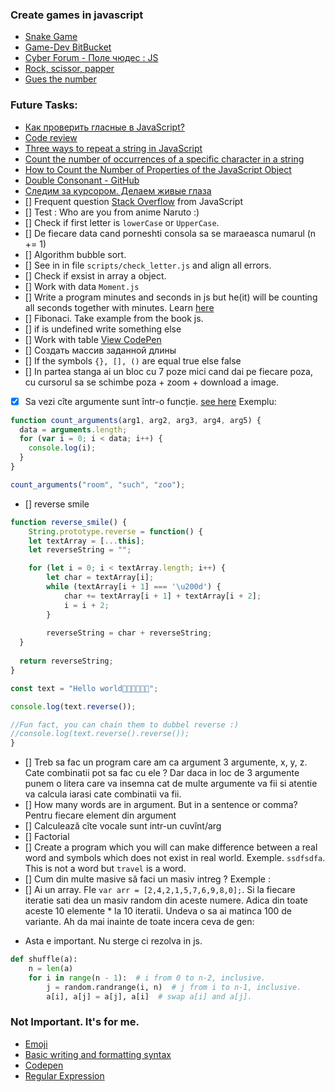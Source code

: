 ### Create games in javascript

- [Snake Game](https://www.youtube.com/watch?v=AaGK-fj-BAM&t=2s&ab_channel=TheCodingTrain)
- [Game-Dev BitBucket](https://bitbucket.org/Schedule93/games-dev/src/master/)
- [Cyber Forum - Поле чюдес : JS](https://www.cyberforum.ru/javascript/thread1426193.html)
- [Rock, scissor, papper](https://codepen.io/cliff538/pen/aHxfr)
- [Gues the number](GUES_NUMBER.md)

### Future Tasks:

- [Как проверить гласные в JavaScript?](https://fooobar.com/questions/367622/how-do-i-check-for-vowels-in-javascript)
- [Code review](https://codereview.stackexchange.com/questions/128121/count-the-number-of-vowels-and-consonants/128127)
- [Three ways to repeat a string in JavaScript
](https://www.freecodecamp.org/news/three-ways-to-repeat-a-string-in-javascript-2a9053b93a2d/)
- [Count the number of occurrences of a specific character in a string](http://www.codecodex.com/wiki/index.php?title=Count_the_number_of_occurrences_of_a_specific_character_in_a_string#JavaScript)
- [How to Count the Number of Properties of the JavaScript Object](https://dzone.com/articles/how-to-count-the-number-of-properties-of-the-javas)
- [Double Consonant - GitHub](double_consonant.md)
- [Следим за курсором. Делаем живые глаза](https://www.youtube.com/watch?v=Sftw1qKo_n0&list=PLQqEY2kzSbZ7nLB8fooOpq89XfuMmwtMW&index=19&t=631s)
- [] Frequent question [Stack Overflow](https://stackoverflow.com/questions/tagged/javascript?sort=frequent) from JavaScript 
- [] Test : Who are you from anime Naruto :)
- [] Check if first letter is `lowerCase` or `UpperCase`.
- [] De fiecare data cand porneshti consola sa se maraeasca numarul (n += 1)
- [] Algorithm bubble sort.
- [] See in in file `scripts/check_letter.js` and align all errors.
- [] Check if exsist in array a object.
- [] Work with data `Moment.js`
- [] Write a program minutes and seconds in js but he(it) will be counting all seconds together with minutes. Learn [here](https://stackoverflow.com/questions/3552461/how-to-format-a-javascript-date)
- [] Fibonaci. Take example from the book js.
- [] if is undefined write something else
- [] Work with table [View CodePen](https://codepen.io/keukenrolletje/pen/GooXrQ)
- [] Создать массив заданной длины
- [] If the symbols `{}, [], ()` are equal true else false
- [] In partea stanga ai un bloc cu 7 poze mici cand dai pe fiecare poza, cu cursorul sa se schimbe poza + zoom + download a image.
- [x] Sa vezi cîte argumente sunt într-o funcție. [see here](https://overcoder.net/q/2569/%D0%BA%D0%B0%D0%BA-%D0%BE%D0%B1%D1%8A%D0%B5%D0%B4%D0%B8%D0%BD%D0%B8%D1%82%D1%8C-%D0%B4%D0%B2%D0%B0-%D0%BC%D0%B0%D1%81%D1%81%D0%B8%D0%B2%D0%B0-%D0%B2-javascript-%D0%B8-%D0%B4%D0%B5%D0%B4%D1%83%D0%BF%D0%BB%D0%B8%D1%86%D0%B8%D1%80%D0%BE%D0%B2%D0%B0%D1%82%D1%8C-%D1%8D%D0%BB%D0%B5%D0%BC%D0%B5%D0%BD%D1%82%D1%8B) Exemplu:

```javascript
function count_arguments(arg1, arg2, arg3, arg4, arg5) {
  data = arguments.length;
  for (var i = 0; i < data; i++) {
    console.log(i);
  }
}

count_arguments("room", "such", "zoo");
```

- [] reverse smile

```js
function reverse_smile() {
	String.prototype.reverse = function() {
	let textArray = [...this];
	let reverseString = "";

	for (let i = 0; i < textArray.length; i++) {
		let char = textArray[i];
		while (textArray[i + 1] === '\u200d') {
			char += textArray[i + 1] + textArray[i + 2];
      		i = i + 2;
    	}
    	
    	reverseString = char + reverseString;
  }
  
  return reverseString;
}

const text = "Hello world👩‍🦰👩‍👩‍👦‍👦";

console.log(text.reverse());

//Fun fact, you can chain them to dubbel reverse :)
//console.log(text.reverse().reverse());
}
```

- [] Treb sa fac un program care am ca argument 3 argumente, x, y, z. Cate combinatii pot sa fac cu ele ? Dar daca in loc de 3 argumente punem o litera care va insemna cat de multe argumente va fii si atentie va calcula iarasi cate combinatii va fii.
- [] How many words are in argument. But in a sentence or comma? 
Pentru fiecare element din argument
- [] Calculează cîte vocale sunt intr-un cuvînt/arg
- [] Factorial
- [] Create a program which you will can make difference between a real word and symbols which does not exist in real world. Exemple. `ssdfsdfa`. This is not a word but `travel` is a word.
- [] Cum din multe masive să faci un masiv intreg ? Exemple :
- [] Ai un array. FIe `var arr = [2,4,2,1,5,7,6,9,8,0];`. Si la fiecare iteratie sati dea un masiv random din aceste numere. Adica din toate aceste 10 elemente * la 10 iteratii. Undeva o sa ai matinca 100 de variante. Ah da mai inainte de toate incera ceva de gen:

* Asta e important. Nu sterge ci rezolva in js.

```py
def shuffle(a):
    n = len(a)
    for i in range(n - 1):  # i from 0 to n-2, inclusive.
        j = random.randrange(i, n)  # j from i to n-1, inclusive.
        a[i], a[j] = a[j], a[i]  # swap a[i] and a[j].
```

### Not Important. It's for me.

* [Emoji](https://gist.github.com/AliMD/3344523)
* [Basic writing and formatting syntax
](https://help.github.com/en/articles/basic-writing-and-formatting-syntax)
* [Codepen](https://codepen.io/)
* [Regular Expression](https://regex101.com/)
